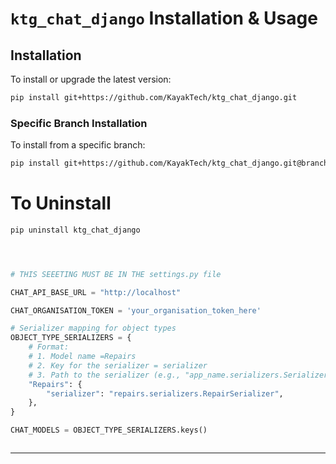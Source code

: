 ##

# `ktg_chat_django` Installation & Usage

## Installation

To install or upgrade the latest version:

```bash
pip install git+https://github.com/KayakTech/ktg_chat_django.git
```

### Specific Branch Installation

To install from a specific branch:

```bash
pip install git+https://github.com/KayakTech/ktg_chat_django.git@branch_name

```

# To Uninstall

```bash
pip uninstall ktg_chat_django
```

```python



# THIS SEEETING MUST BE IN THE settings.py file

CHAT_API_BASE_URL = "http://localhost"

CHAT_ORGANISATION_TOKEN = 'your_organisation_token_here'

# Serializer mapping for object types
OBJECT_TYPE_SERIALIZERS = {
    # Format:
    # 1. Model name =Repairs
    # 2. Key for the serializer = serializer
    # 3. Path to the serializer (e.g., "app_name.serializers.SerializerName")
    "Repairs": {
        "serializer": "repairs.serializers.RepairSerializer",
    },
}

CHAT_MODELS = OBJECT_TYPE_SERIALIZERS.keys()



```

---
